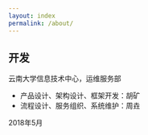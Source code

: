 ```yaml
---
layout: index 
permalink: /about/
---
```


## 开发

云南大学信息技术中心，运维服务部

- 产品设计、架构设计、框架开发：胡矿
- 流程设计、服务组织、系统维护：周垚

2018年5月


